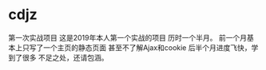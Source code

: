 # cdjz
第一次实战项目
 这是2019年本人第一个实战的项目 历时一个半月。
 前一个月基本上只写了一个主页的静态页面 甚至不了解Ajax和cookie
 后半个月进度飞快，学到了很多
 不足之处，还请包涵。
